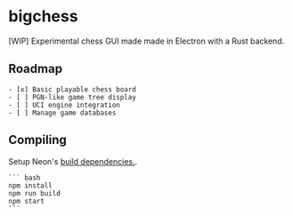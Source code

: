 # bigchess

[WIP] Experimental chess GUI made made in Electron with a Rust backend.

## Roadmap

    - [x] Basic playable chess board
    - [ ] PGN-like game tree display
    - [ ] UCI engine integration
    - [ ] Manage game databases

## Compiling

Setup Neon's [build dependencies.](https://neon-bindings.com/docs/getting-started/).

    ``` bash
    npm install
    npm run build
    npm start
    ```
